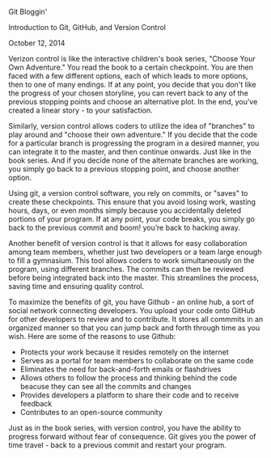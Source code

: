 Git Bloggin'

Introduction to Git, GitHub, and Version Control

October 12, 2014

Verizon control is like the interactive children's book series, "Choose Your Own Adventure." You read the book to a certain checkpoint. You are then faced with a few different options, each of which leads to more options, then to one of many endings. If at any point, you decide that you don't like the progress of your chosen storyline, you can revert back to any of the previous stopping points and choose an alternative plot. In the end, you've created a linear story - to your satisfaction.

Similarly, version control allows coders to utilize the idea of "branches" to play around and "choose their own adventure." If you decide that the code for a particular branch is progressing the program in a desired manner, you can integrate it to the master, and then continue onwards. Just like in the book series. And if you decide none of the alternate branches are working, you simply go back to a previous stopping point, and choose another option.

Using git, a version control software, you rely on commits, or "saves" to create these checkpoints. This ensure that you avoid losing work, wasting hours, days, or even months simply because you accidentally deleted portions of your program. If at any point, your code breaks, you simply go back to the previous commit and boom! you’re back to hacking away.

Another benefit of version control is that it allows for easy collaboration among team members, whether just two developers or a team large enough to fill a gymnasium. This tool allows coders to work simultaneously on the program, using different branches. The commits can then be reviewed before being integrated back into the master. This streamlines the process, saving time and ensuring quality control.

To maximize the benefits of git, you have Github - an online hub, a sort of social network connecting developers. You upload your code onto GitHub for other developers to review and to contribute. It stores all commmits in an organized manner so that you can jump back and forth through time as you wish. Here are some of the reasons to use Github:

- Protects your work because it resides remotely on the internet
- Serves as a portal for team members to collaborate on the same code
- Eliminates the need for back-and-forth emails or flashdrives
- Allows others to follow the process and thinking behind the code beacuse they can see all the commits and changes
- Provides developers a platform to share their code and to receive feedback
- Contributes to an open-source community

Just as in the book series, with version control, you have the ability to progress forward without fear of consequence. Git gives you the power of time travel -  back to a previous commit and restart your program.